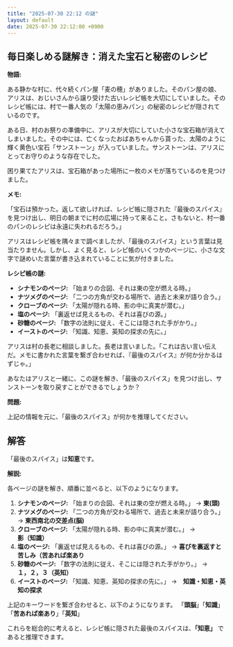 ```yaml
---
title: "2025-07-30 22:12 の謎"
layout: default
date: 2025-07-30 22:12:00 +0900
---
```

## 毎日楽しめる謎解き：消えた宝石と秘密のレシピ

**物語:**

ある静かな村に、代々続くパン屋「麦の穂」がありました。そのパン屋の娘、アリスは、おじいさんから譲り受けた古いレシピ帳を大切にしていました。そのレシピ帳には、村で一番人気の「太陽の恵みパン」の秘密のレシピが隠されているのです。

ある日、村のお祭りの準備中に、アリスが大切にしていた小さな宝石箱が消えてしまいました。その中には、亡くなったおばあちゃんから貰った、太陽のように輝く黄色い宝石「サンストーン」が入っていました。サンストーンは、アリスにとってお守りのような存在でした。

困り果てたアリスは、宝石箱があった場所に一枚のメモが落ちているのを見つけました。

**メモ:**

「宝石は預かった。返して欲しければ、レシピ帳に隠された『最後のスパイス』を見つけ出し、明日の朝までに村の広場に持って来ること。さもないと、村一番のパンのレシピは永遠に失われるだろう。」

アリスはレシピ帳を隅々まで調べましたが、「最後のスパイス」という言葉は見当たりません。しかし、よく見ると、レシピ帳のいくつかのページに、小さな文字で謎めいた言葉が書き込まれていることに気が付きました。

**レシピ帳の謎:**

*   **シナモンのページ:** 「始まりの合図、それは東の空が燃える時。」
*   **ナツメグのページ:** 「二つの方角が交わる場所で、過去と未来が語り合う。」
*   **クローブのページ:** 「太陽が隠れる時、影の中に真実が潜む。」
*   **塩のページ:** 「裏返せば見えるもの、それは喜びの源。」
*   **砂糖のページ:** 「数字の法則に従え、そこには隠された手がかり。」
*   **イーストのページ:** 「知識、知恵、英知の探求の先に。」

アリスは村の長老に相談しました。長老は言いました。「これは古い言い伝えだ。メモに書かれた言葉を繋ぎ合わせれば、『最後のスパイス』が何か分かるはずじゃ。」

あなたはアリスと一緒に、この謎を解き、「最後のスパイス」を見つけ出し、サンストーンを取り戻すことができるでしょうか？

**問題:**

上記の情報を元に、「最後のスパイス」が何かを推理してください。

## 解答

「最後のスパイス」は**知恵**です。

**解説:**

各ページの謎を解き、順番に並べると、以下のようになります。

1.  **シナモンのページ:** 「始まりの合図、それは東の空が燃える時。」 → **東(頭)**
2.  **ナツメグのページ:** 「二つの方角が交わる場所で、過去と未来が語り合う。」 → **東西南北の交差点(脳)**
3.  **クローブのページ:** 「太陽が隠れる時、影の中に真実が潜む。」 → **影（知識）**
4.  **塩のページ:** 「裏返せば見えるもの、それは喜びの源。」 → **喜びを裏返すと苦しみ（苦あれば楽あり**
5.  **砂糖のページ:** 「数字の法則に従え、そこには隠された手がかり。」 →　**１，２，３（英知）**
6.  **イーストのページ:** 「知識、知恵、英知の探求の先に。」 →　**知識・知恵・英知の探求**

上記のキーワードを繋ぎ合わせると、以下のようになります。
「**頭脳**」「**知識**」「**苦あれば楽あり**」「**英知**」

これらを総合的に考えると、レシピ帳に隠された最後のスパイスは、**「知恵」** であると推理できます。

